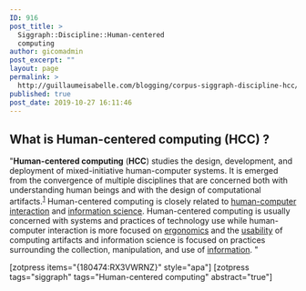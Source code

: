 ```yaml
---
ID: 916
post_title: >
  Siggraph::Discipline::Human-centered
  computing
author: gicomadmin
post_excerpt: ""
layout: page
permalink: >
  http://guillaumeisabelle.com/blogging/corpus-siggraph-discipline-hcc/
published: true
post_date: 2019-10-27 16:11:46
---
```

<!-- wp:block {"ref":938} /-->

<!-- wp:block-lab/stc-vision-block {"vision":"Present Discipline::Human-centered computing"} /-->

<!-- wp:heading -->

## What is Human-centered computing (HCC) ?

<!-- /wp:heading -->

<!-- wp:paragraph -->

"**Human-centered computing** (**HCC**) studies the design, development, and deployment of mixed-initiative human-computer systems. It is emerged from the convergence of multiple disciplines that are concerned both with understanding human beings and with the design of computational artifacts.<sup><a href="https://en.wikipedia.org/wiki/Human-centered_computing#cite_note-:2-1">[1]</a></sup> Human-centered computing is closely related to [human-computer interaction][1] and [information science][2]. Human-centered computing is usually concerned with systems and practices of technology use while human-computer interaction is more focused on [ergonomics][3] and the [usability][4] of computing artifacts and information science is focused on practices surrounding the collection, manipulation, and use of [information][5]. "

<!-- /wp:paragraph -->

<!-- wp:shortcode --> [zotpress items="{180474:RX3VWRNZ}" style="apa"] 

<!-- /wp:shortcode -->

<!-- wp:shortcode --> [zotpress tags="siggraph" tags="Human-centered computing" abstract="true"] 

<!-- /wp:shortcode -->

 [1]: https://en.wikipedia.org/wiki/Human-computer_interaction
 [2]: https://en.wikipedia.org/wiki/Information_science
 [3]: https://en.wikipedia.org/wiki/Ergonomics
 [4]: https://en.wikipedia.org/wiki/Usability
 [5]: https://en.wikipedia.org/wiki/Information